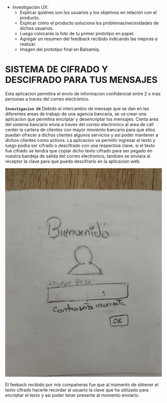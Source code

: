 
- Investigación UX:
  - Explicar quiénes son los usuarios y los objetivos en relación con el producto.
  - Explicar cómo el producto soluciona los problemas/necesidades de dichos usuarios.
  - Luego colocarás la foto de tu primer prototipo en papel.
  - Agregar un resumen del feedback recibido indicando las mejoras a realizar.
  - Imagen del prototipo final en Balsamiq.


# SISTEMA DE CIFRADO Y DESCIFRADO PARA TUS MENSAJES
  Esta aplicacion permitira el envio de informacion confidencial entre 2 o mas personas a traves del
  correo electrónico.

  **`Investigacion UX`**
  Debido al intercambio de mensaje que se dan en las diferentes areas de trabajo de una agencia bancaria,
  se va crear una aplicacion que permitira encriptar y desencriptar los mensajes.
  Cierta area del sistema bancario envia a traves del correo electronico al area de call center la cartera de 
  clientes con mayor moviento bancario para que ellos puedan ofrecer a dichos clientes algunos servicios y asi
  poder mantener a dichos clientes como activos. La aplicacion va permitir ingresar el texto y luego podra 
  ser cifrado o descifrado con una respectiva clave, si el texto fue cifrado se tendra que copiar dicho texto 
  cifrado para ser pegado en nuestra bandeja de salida del correo electronico, tambien se enviara al receptor
  la clave para que pueda descifrarlo en la aplicacion web. 
  
  !["Imagen del 1er Prototipo"](imag/im1.jpg)

  El feeback recibido por mis compañeras fue que al momento de obtener el texto cifrado hacerle recordar al usuario
  la clave que ha utilizado para encriptar el texto y asi poder tener presente al momento enviarlo.
